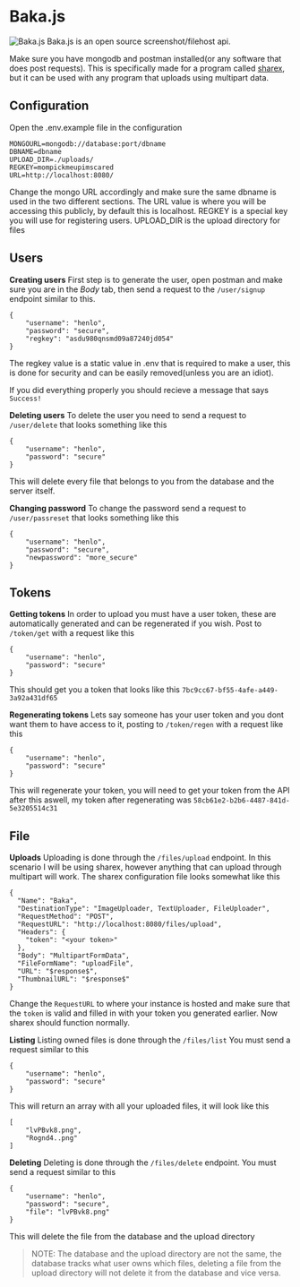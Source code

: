 # Baka.js
![Baka.js](https://riku.club/yKB2E.png)
Baka.js is an open source screenshot/filehost api.

Make sure you have mongodb and postman installed(or any software that does post requests). This is specifically made for a program called [sharex](https://getsharex.com/), but it can be used with any program that uploads using multipart data.

## Configuration
Open the .env.example file in the configuration
```
MONGOURL=mongodb://database:port/dbname
DBNAME=dbname
UPLOAD_DIR=./uploads/
REGKEY=mompickmeupimscared
URL=http://localhost:8080/
```
Change the mongo URL accordingly and make sure the same dbname is used in the two different sections. The URL value is where you will be accessing this publicly, by default this is localhost. REGKEY is a special key you will use for registering users. UPLOAD_DIR is the upload directory for files

## Users

**Creating users**
First step is to generate the user, open postman and make sure you are in the *Body* tab, then send a request to the `/user/signup` endpoint similar to this.
```JS
{
	"username": "henlo",
	"password": "secure",
	"regkey": "asdu980qnsmd09a87240jd054"
}
```
The regkey value is a static value in .env that is required to make a user, this is done for security and can be easily removed(unless you are an idiot).

If you did everything properly you should recieve a message that says `Success!`

**Deleting users**
To delete the user you need to send a request to `/user/delete` that looks something like this
```JS
{
	"username": "henlo",
	"password": "secure"
}
```
This will delete every file that belongs to you from the database and the server itself.

**Changing password**
To change the password send a request to `/user/passreset` that looks something like this

```JS
{
	"username": "henlo",
	"password": "secure",
	"newpassword": "more_secure"
}
```
## Tokens

**Getting tokens**
In order to upload you must have a user token, these are automatically generated and can be regenerated if you wish. Post to `/token/get` with a request like this
```JS
{
	"username": "henlo",
	"password": "secure"
}
```
This should get you a token that looks like this `7bc9cc67-bf55-4afe-a449-3a92a431df65`

**Regenerating tokens**
Lets say someone has your user token and you dont want them to have access to it, posting to `/token/regen` with a request like this
```JS
{
	"username": "henlo",
	"password": "secure"
}
```
This will regenerate your token, you will need to get your token from the API after this aswell,
my token after regenerating was `58cb61e2-b2b6-4487-841d-5e3205514c31`
## File
**Uploads**
Uploading is done through the `/files/upload` endpoint. In this scenario I will be using sharex, however anything that can upload through multipart will work. The sharex configuration file looks somewhat like this
```JS
{
  "Name": "Baka",
  "DestinationType": "ImageUploader, TextUploader, FileUploader",
  "RequestMethod": "POST",
  "RequestURL": "http://localhost:8080/files/upload",
  "Headers": {
    "token": "<your token>"
  },
  "Body": "MultipartFormData",
  "FileFormName": "uploadFile",
  "URL": "$response$",
  "ThumbnailURL": "$response$"
}
```
Change the `RequestURL` to where your instance is hosted and make sure that the `token` is valid and filled in with your token you generated earlier. Now sharex should function normally.

**Listing**
Listing owned files is done through the `/files/list` You must send a request similar to this 
```JS
{
	"username": "henlo",
	"password": "secure"
}
```
This will return an array with all your uploaded files, it will look like this
```JS
[
	"lvPBvk8.png",
	"Rognd4..png"
]
```

**Deleting**
Deleting is done through the `/files/delete` endpoint. You must send a request similar to this 
```JS
{
	"username": "henlo",
	"password": "secure",
	"file": "lvPBvk8.png"
}
```
This will delete the file from the database and the upload directory

> NOTE: The database and the upload directory are not the same, the database tracks what user owns which files, deleting a file from the upload directory will not delete it from the database and vice versa.
